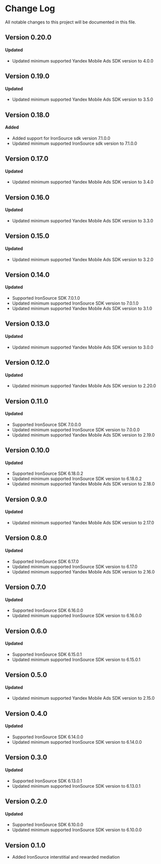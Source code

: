 # Change Log
All notable changes to this project will be documented in this file.

## Version 0.20.0

#### Updated
* Updated minimum supported Yandex Mobile Ads SDK version to 4.0.0

## Version 0.19.0

#### Updated
* Updated minimum supported Yandex Mobile Ads SDK version to 3.5.0

## Version 0.18.0

#### Added
* Added support for IronSource sdk version 7.1.0.0
* Updated minimum supported IronSource sdk version to 7.1.0.0

## Version 0.17.0

#### Updated
* Updated minimum supported Yandex Mobile Ads SDK version to 3.4.0

## Version 0.16.0

#### Updated
* Updated minimum supported Yandex Mobile Ads SDK version to 3.3.0

## Version 0.15.0

#### Updated
* Updated minimum supported Yandex Mobile Ads SDK version to 3.2.0

## Version 0.14.0

#### Updated
* Supported IronSource SDK 7.0.1.0
* Updated minimum supported IronSource SDK version to 7.0.1.0
* Updated minimum supported Yandex Mobile Ads SDK version to 3.1.0

## Version 0.13.0

#### Updated
* Updated minimum supported Yandex Mobile Ads SDK version to 3.0.0

## Version 0.12.0

#### Updated
* Updated minimum supported Yandex Mobile Ads SDK version to 2.20.0

## Version 0.11.0

#### Updated
* Supported IronSource SDK 7.0.0.0
* Updated minimum supported IronSource SDK version to 7.0.0.0
* Updated minimum supported Yandex Mobile Ads SDK version to 2.19.0

## Version 0.10.0

#### Updated
* Supported IronSource SDK 6.18.0.2
* Updated minimum supported IronSource SDK version to 6.18.0.2
* Updated minimum supported Yandex Mobile Ads SDK version to 2.18.0

## Version 0.9.0

#### Updated
* Updated minimum supported Yandex Mobile Ads SDK version to 2.17.0

## Version 0.8.0

#### Updated
* Supported IronSource SDK 6.17.0
* Updated minimum supported IronSource SDK version to 6.17.0
* Updated minimum supported Yandex Mobile Ads SDK version to 2.16.0

## Version 0.7.0

#### Updated
* Supported IronSource SDK 6.16.0.0
* Updated minimum supported IronSource SDK version to 6.16.0.0

## Version 0.6.0

#### Updated
* Supported IronSource SDK 6.15.0.1
* Updated minimum supported IronSource SDK version to 6.15.0.1

## Version 0.5.0

#### Updated
* Updated minimum supported Yandex Mobile Ads SDK version to 2.15.0

## Version 0.4.0

#### Updated
* Supported IronSource SDK 6.14.0.0
* Updated minimum supported IronSource SDK version to 6.14.0.0

## Version 0.3.0

#### Updated
* Supported IronSource SDK 6.13.0.1
* Updated minimum supported IronSource SDK version to 6.13.0.1

## Version 0.2.0

#### Updated
* Supported IronSource SDK 6.10.0.0
* Updated minimum supported IronSource SDK version to 6.10.0.0

## Version 0.1.0
* Added IronSource interstitial and rewarded mediation
